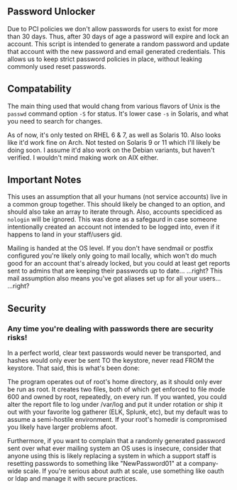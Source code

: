 ## Password Unlocker
Due to PCI policies we don't allow passwords for users to exist for more than 30 days. Thus, after 30 days of age a password will expire and lock an account. This script is intended to generate a random password and update that account with the new password and email generated credentials. This allows us to keep strict password policies in place, without leaking commonly used reset passwords.

## Compatability
The main thing used that would chang from various flavors of Unix is the `passwd` command option `-S` for status. It's lower case `-s` in Solaris, and what you need to search for changes.

As of now, it's only tested on RHEL 6 & 7, as well as Solaris 10. Also looks like it'd work fine on Arch. Not tested on Solaris 9 or 11 which I'll likely be doing soon. I assume it'd also work on the Debian variants, but haven't verified. I wouldn't mind making work on AIX either.

## Important Notes
This uses an assumption that all your humans (not service accounts) live in a common group together. This should likely be changed to an option, and should also take an array to iterate through. Also, accounts specidiced as `nologin` will be ignored. This was done as a safegaurd in case someone intentionally created an account not intended to be logged into, even if it happens to land in your staff/users gid.

Mailing is handed at the OS level. If you don't have sendmail or postfix configured you're likely only going to mail locally, which won't do much good for an account that's already locked, but you could at least get reports sent to admins that are keeping their passwords up to date...  ...right? This mail assumption also means you've got aliases set up for all your users... ...right?

## Security
### Any time you're dealing with passwords there are security risks!

In a perfect world, clear text passwords would never be transported, and hashes would only ever be sent TO the keystore, never read FROM the keystore. That said, this is what's been done:

The program operates out of root's home directory, as it should only ever be run as root. It creates two files, both of which get enforced to file mode 600 and owned by root, repeatedly, on every run. If you wanted, you could alter the report file to log under /var/log and put it under rotation or ship it out with your favorite log gatherer (ELK, Splunk, etc), but my default was to assume a semi-hostile environment. If your root's homedir is compromised you likely have larger problems afoot.

Furthermore, if you want to complain that a randomly generated password sent over what ever mailing system an OS uses is insecure, consider that anyone using this is likely replacing a system in which a support staff is resetting passwords to something like "NewPassword01" at a company-wide scale. If you're serious about auth at scale, use something like oauth or ldap and manage it with secure practices.
